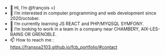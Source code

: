 - 👋 Hi, I’m @françois =)
- 👀 I’m interested in computer programming and web development since 2020/october.
- 🌱 I’m currently learning JS REACT and PHP/MYQSQL SYMFONY.
- 💞️ I’m looking to work in a team in a company near CHAMBERY, AIX-LES-BAINS OR GRENOBLE.
- 📫 How to reach me : https://fransoa2103.github.io/fcb_portfolio/#contact

<!---
fransoa2103/fransoa2103 is a ✨ special ✨ repository because its `README.md` (this file) appears on your GitHub profile.
You can click the Preview link to take a look at your changes.
--->
